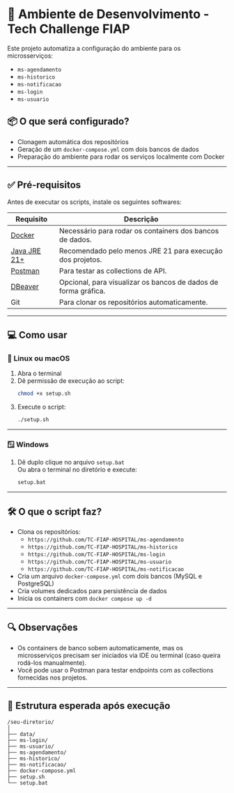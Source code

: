 # 🚀 Ambiente de Desenvolvimento - Tech Challenge FIAP

Este projeto automatiza a configuração do ambiente para os microsserviços:

- `ms-agendamento`
- `ms-historico`
- `ms-notificacao`
- `ms-login`
- `ms-usuario`

## 📦 O que será configurado?

- Clonagem automática dos repositórios
- Geração de um `docker-compose.yml` com dois bancos de dados
- Preparação do ambiente para rodar os serviços localmente com Docker

---

## ✅ Pré-requisitos

Antes de executar os scripts, instale os seguintes softwares:

| Requisito   | Descrição                                                                 |
|-------------|---------------------------------------------------------------------------|
| [Docker](https://www.docker.com/)       | Necessário para rodar os containers dos bancos de dados.           |
| [Java JRE 21+](https://www.oracle.com/java/technologies/javase/jdk21-archive-downloads.html) | Recomendado pelo menos JRE 21 para execução dos projetos.          |
| [Postman](https://www.postman.com/downloads/)     | Para testar as collections de API.                                 |
| [DBeaver](https://dbeaver.io/download/) | Opcional, para visualizar os bancos de dados de forma gráfica.     |
| Git         | Para clonar os repositórios automaticamente.               |

---

## 💻 Como usar

### 🐧 Linux ou macOS

1. Abra o terminal
2. Dê permissão de execução ao script:
   ```bash
   chmod +x setup.sh
   ```
3. Execute o script:
   ```bash
   ./setup.sh
   ```

---

### 🪟 Windows

1. Dê duplo clique no arquivo `setup.bat`  
   Ou abra o terminal no diretório e execute:
   ```cmd
   setup.bat
   ```

---

## 🛠️ O que o script faz?

- Clona os repositórios:
    - `https://github.com/TC-FIAP-HOSPITAL/ms-agendamento`
    - `https://github.com/TC-FIAP-HOSPITAL/ms-historico`
    - `https://github.com/TC-FIAP-HOSPITAL/ms-login`
    - `https://github.com/TC-FIAP-HOSPITAL/ms-usuario`
    - `https://github.com/TC-FIAP-HOSPITAL/ms-notificacao`
- Cria um arquivo `docker-compose.yml` com dois bancos (MySQL e PostgreSQL)
- Cria volumes dedicados para persistência de dados
- Inicia os containers com `docker compose up -d`

---

## 🔍 Observações

- Os containers de banco sobem automaticamente, mas os microsserviços precisam ser iniciados via IDE ou terminal (caso queira rodá-los manualmente).
- Você pode usar o Postman para testar endpoints com as collections fornecidas nos projetos.

---

## 📁 Estrutura esperada após execução

```
/seu-diretorio/
│
├── data/
├── ms-login/
├── ms-usuario/
├── ms-agendamento/
├── ms-historico/
├── ms-notificacao/
├── docker-compose.yml
├── setup.sh
└── setup.bat
```
